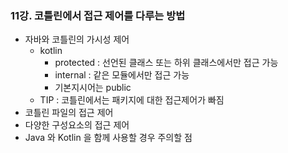### 11강. 코틀린에서 접근 제어를 다루는 방법

- 자바와 코틀린의 가시성 제어
    - kotlin
        - protected : 선언된 클래스 또는 하위 클래스에서만 접근 가능
        - internal : 같은 모듈에서만 접근 가능
        - 기본지시어는 public
    - TIP : 코틀린에서는 패키지에 대한 접근제어가 빠짐
- 코틀린 파일의 접근 제어
- 다양한 구성요소의 접근 제어
- Java 와 Kotlin 을 함께 사용할 경우 주의할 점